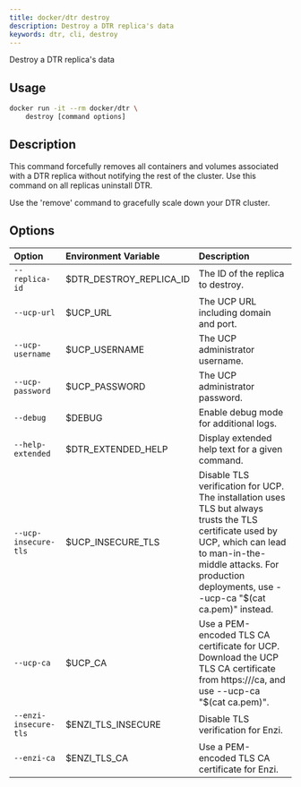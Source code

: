 ```yaml
---
title: docker/dtr destroy
description: Destroy a DTR replica's data
keywords: dtr, cli, destroy
---
```


Destroy a DTR replica's data

## Usage

```bash
docker run -it --rm docker/dtr \
    destroy [command options]
```

## Description


This command forcefully removes all containers and volumes associated with
a DTR replica without notifying the rest of the cluster. Use this command
on all replicas uninstall DTR.

Use the 'remove' command to gracefully scale down your DTR cluster.


## Options

| Option                        | Environment Variable      | Description                                                                          |
|:------------------------------|:--------------------------|:-------------------------------------------------------------------------------------|
| `--replica-id` | $DTR_DESTROY_REPLICA_ID | The ID of the replica to destroy. |
| `--ucp-url` | $UCP_URL | The UCP URL including domain and port. |
| `--ucp-username` | $UCP_USERNAME | The UCP administrator username. |
| `--ucp-password` | $UCP_PASSWORD | The UCP administrator password. |
| `--debug` | $DEBUG | Enable debug mode for additional logs. |
| `--help-extended` | $DTR_EXTENDED_HELP | Display extended help text for a given command. |
| `--ucp-insecure-tls` | $UCP_INSECURE_TLS | Disable TLS verification for UCP. The installation uses TLS but always trusts the TLS certificate used by UCP, which can lead to man-in-the-middle attacks. For production deployments, use --ucp-ca "$(cat ca.pem)" instead. |
| `--ucp-ca` | $UCP_CA | Use a PEM-encoded TLS CA certificate for UCP. Download the UCP TLS CA certificate from https://<ucp-url>/ca, and  use --ucp-ca "$(cat ca.pem)". |
| `--enzi-insecure-tls` | $ENZI_TLS_INSECURE | Disable TLS verification for Enzi. |
| `--enzi-ca` | $ENZI_TLS_CA | Use a PEM-encoded TLS CA certificate for Enzi. |

